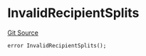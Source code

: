 # InvalidRecipientSplits
[Git Source](https://github.com/digiv3rse/protocol-contracts/blob/78826068117a4eb9f5d01837d2d88deb72b92ea0/contracts/modules/act/collect/MultirecipientFeeCollectModule.sol)


```solidity
error InvalidRecipientSplits();
```

